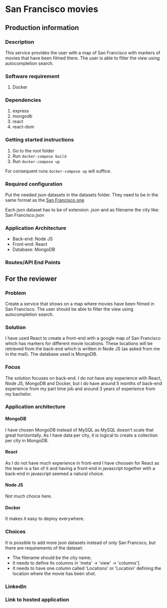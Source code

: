 # San Francisco movies

## Production information

### Description
This service provides the user with a map of San Francisco with markers of movies that have been filmed there. The user is able to filter the view using autocompletion search.

### Software requirement
1. Docker

### Dependencies
1. express
2. mongodb
3. react
4. react-dom

### Getting started instructions
1. Go to the root folder
2. Run `docker-compose build`
3. Run `docker-compose up`

For consequent runs `docker-compose up` will suffice.

### Required configuration
Put the needed json datasets in the datasets folder. They need to be in the same format as the [San Francisco one](https://data.sfgov.org/Culture-and-Recreation/Film-Locations-in-San-Francisco/yitu-d5am)

Each json dataset has to be of extension .json and as filename the city like: San Francisco.json

### Application Architecture
* Back-end: Node JS
* Front-end: React
* Database: MongoDB

### Routes/API End Points

## For the reviewer

### Problem
Create a service that shows on a map where movies have been filmed in San Francisco. The user should be able to filter the view using autocompletion search.

### Solution
I have used React to create a front-end with a google map of San Francisco which has markers for different movie locations. These locations will be retrieved from the back-end which is written in Node JS (as asked from me in the mail). The database used is MongoDB.

### Focus
The solution focuses on back-end. I do not have any experience with React, Node JS, MongoDB and Docker, but I do have around 5 months of back-end experience from my part time job and around 3 years of experience from my bachelor.

### Application architecture

#### MongoDB
I have chosen MongoDB instead of MySQL as MySQL doesn't scale that great horizontally. As I have data per city, it is logical to create a collection per city in MongoDB.

#### React
As I do not have much experience in front-end I have choosen for React as the team is a fan of it and having a front-end in javascript together with a back-end in javascript seemed a natural choice.

#### Node JS
Not much choice here.

#### Docker
It makes it easy to deploy everywhere.

### Choices
It is possible to add more json datasets instead of only San Francsco, but there are requirements of the dataset:
* The filename should be the city name;
* It needs to define its columns in 'meta' -> 'view' -> 'columns'].
* It needs to have one column called 'Locations' or 'Location' defining the location where the movie has been shot.

### LinkedIn

### Link to hosted application